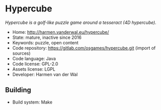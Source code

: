 # Hypercube

_Hypercube is a golf-like puzzle game around a tesseract (4D hypercube)._

- Home: http://harmen.vanderwal.eu/hypercube/
- State: mature, inactive since 2016
- Keywords: puzzle, open content
- Code repository: https://gitlab.com/osgames/hypercube.git (import of sources)
- Code language: Java
- Code license: GPL-2.0
- Assets license: LGPL
- Developer: Harmen van der Wal

## Building

- Build system: Make
